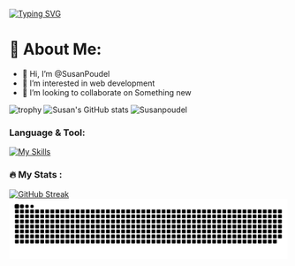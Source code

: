   [![Typing SVG](https://readme-typing-svg.demolab.com?font=Fira+Code&pause=1000&width=435&lines=Welcome+to+Susan's+Profile)](https://git.io/typing-svg)
# 💫 About Me:
- 👋 Hi, I’m @SusanPoudel
- 👀 I’m interested in web development 
- 💞️ I’m looking to collaborate on Something new
 
![trophy](https://github-profile-trophy.vercel.app/?username=SusanPoudel&theme=light)
![Susan's GitHub stats](https://github-readme-stats.vercel.app/api?username=Susanpoudel&theme=show_icons=true)
<img align="" src="https://github-readme-stats.vercel.app/api/top-langs?username=Susanpoudel&show_icons=true&locale=en&layout=compact" alt="Susanpoudel" />

### Language & Tool:  
[![My Skills](https://skillicons.dev/icons?i=laravel,html,css,bootstrap,js,jquery,c,cpp,java,php,git,github,linux,mysql,vscode,react)]()
### :fire: My Stats :
[![GitHub Streak](https://streak-stats.demolab.com/?user=SusanPoudel&theme=light&hide)](https://git.io/streak-stats)
<img src="https://github.com/SusanPoudel/SusanPoudel/blob/output/github-contribution-grid-snake-dark.svg" alt="GitHub Contribution Grid Snake">
